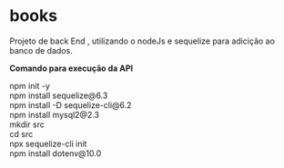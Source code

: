 # books

<p> Projeto de back End , utilizando o nodeJs e sequelize para adicição ao banco de dados.</p>
<strong> Comando para execução da API</strong>

<P> npm init -y </br>
npm install sequelize@6.3 </br>
npm install -D sequelize-cli@6.2 </br>
npm install mysql2@2.3 </br>
mkdir src </br>
cd src </br>
npx sequelize-cli init </br>
npm install dotenv@10.0 </p>
